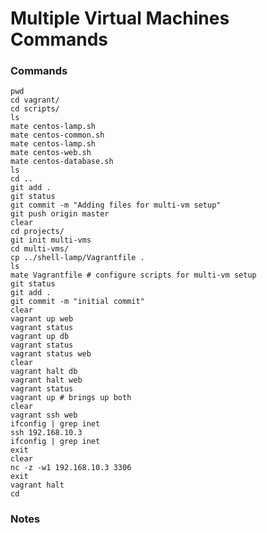 # Multiple Virtual Machines Commands

### Commands

	pwd
	cd vagrant/
	cd scripts/
	ls
	mate centos-lamp.sh
	mate centos-common.sh
	mate centos-lamp.sh
	mate centos-web.sh
	mate centos-database.sh
	ls
	cd ..
	git add .
	git status
	git commit -m "Adding files for multi-vm setup"
	git push origin master
	clear
	cd projects/
	git init multi-vms
	cd multi-vms/
	cp ../shell-lamp/Vagrantfile .
	ls
	mate Vagrantfile # configure scripts for multi-vm setup
	git status
	git add .
	git commit -m "initial commit"
	clear
	vagrant up web
	vagrant status
	vagrant up db
	vagrant status
	vagrant status web
	clear
	vagrant halt db
	vagrant halt web
	vagrant status
	vagrant up # brings up both
	clear
	vagrant ssh web
	ifconfig | grep inet
	ssh 192.168.10.3
	ifconfig | grep inet
	exit
	clear
	nc -z -w1 192.168.10.3 3306
	exit
	vagrant halt
	cd


### Notes




